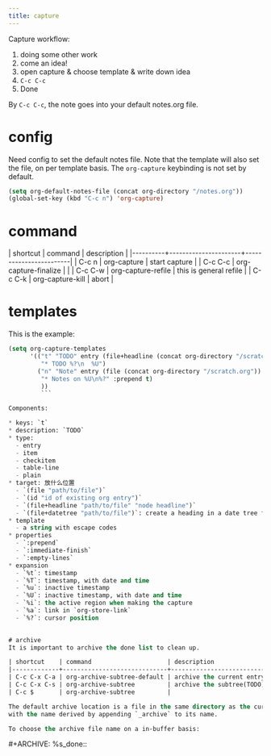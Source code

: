 ```yaml
---
title: capture
---
```


Capture workflow:

1. doing some other work
2. come an idea!
3. open capture & choose template & write down idea
4. `C-c C-c`
5. Done

By `C-c C-c`, the note goes into your default notes.org file.

# config
Need config to set the default notes file.
Note that the template will also set the file, on per template basis.
The `org-capture` keybinding is not set by default.

```lisp
(setq org-default-notes-file (concat org-directory "/notes.org"))
(global-set-key (kbd "C-c n") 'org-capture)
```

# command
| shortcut | command              | description            |
|----------+----------------------+------------------------|
| C-c n    | org-capture          | start capture          |
| C-c C-c  | org-capture-finalize |                        |
| C-c C-w  | org-capture-refile   | this is general refile |
| C-c C-k  | org-capture-kill     | abort                  |

# templates
This is the example:

```lisp
(setq org-capture-templates
      '(("t" "TODO" entry (file+headline (concat org-directory "/scratch.org") "Tasks")
         "* TODO %?\n  %U")
        ("n" "Note" entry (file (concat org-directory "/scratch.org"))
         "* Notes on %U\n%?" :prepend t)
         ))
         ```

Components:

* keys: `t`
* description: `TODO`
* type:
  - entry
  - item
  - checkitem
  - table-line
  - plain
* target: 放什么位置
  - `(file "path/to/file")`
  - `(id "id of existing org entry")`
  - `(file+headline "path/to/file" "node headline")`
  - `(file+datetree "path/to/file")`: create a heading in a date tree for today's date
* template
  - a string with escape codes
* properties
  - `:prepend`
  - `:immediate-finish`
  - `:empty-lines`
* expansion
  - `%t`: timestamp
  - `%T`: timestamp, with date and time
  - `%u`: inactive timestamp
  - `%U`: inactive timestamp, with date and time
  - `%i`: the active region when making the capture
  - `%a`: link in `org-store-link`
  - `%?`: cursor position
  

# archive
It is important to archive the done list to clean up.

| shortcut    | command                     | description               |
|-------------+-----------------------------+---------------------------|
| C-c C-x C-a | org-archive-subtree-default | archive the current entry |
| C-c C-x C-s | org-archive-subtree         | archive the subtree(TODO) |
| C-c $       | org-archive-subtree         |                           |

The default archive location is a file in the same directory as the current file,
with the name derived by appending `_archive` to its name.

To choose the archive file name on a in-buffer basis:

```
#+ARCHIVE: %s_done::
```
